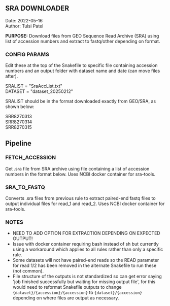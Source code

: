 ## SRA DOWNLOADER
Date: 2022-05-16    
Author: Tulsi Patel   

**PURPOSE:**
Download files from GEO Sequence Read Archive (SRA) using list of accession numbers and extract to fastq/other depending on format.   

### CONFIG PARAMS
Edit these at the top of the Snakefile to specific file containing accession numbers and an output folder with dataset name and date (can move files after).

SRALIST = "SraAccList.txt"    
DATASET = "dataset_20250212"

SRALIST should be in the format downloaded exactly from GEO/SRA, as shown below:    

SRR8270313    
SRR8270314    
SRR8270315

## Pipeline
### FETCH_ACCESSION
Get .sra file from SRA archive using file containing a list of accession numbers in the format below. Uses NCBI docker container for sra-tools.

### SRA_TO_FASTQ
Converts .sra files from previous rule to extract paired-end fastq files to output individual files for read_1 and read_2. Uses NCBI docker container for sra-tools.

### NOTES
- NEED TO ADD OPTION FOR EXTRACTION DEPENDING ON EXPECTED OUTPUT!
- Issue with docker container requiring bash instead of sh but currently using a workaround which applies to all rules rather than only a specific rule. 
- Some datasets will not have paired-end reads so the READ parameter for read 1/2 has been removed in the alternate Snakefile to run these (not common).
- File structure of the outputs is not standardized so can get error saying 'job finished successfully but waiting for missing output file', for this would need to reformat Snakefile outputs to change `{dataset}/{accession}/{accession}` to `{dataset}/{accession}` depending on where files are output as necessary.
